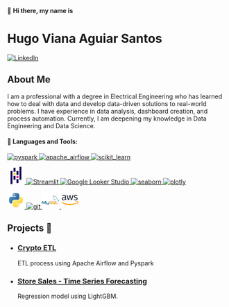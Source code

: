 👋 <b>Hi there, my name is</b> 

# Hugo Viana Aguiar Santos

[![LinkedIn](https://img.shields.io/badge/LinkedIn-hugo--viana-blue)](https://www.linkedin.com/in/hugo-viana/)

## About Me

I am a professional with a degree in Electrical Engineering who has learned how to deal with data and develop data-driven solutions to real-world problems. I have experience in data analysis, dashboard creation, and process automation. Currently, I am deepening my knowledge in Data Engineering and Data Science.

#### 🔨 Languages and Tools:

<a href="https://spark.apache.org/docs/latest/api/python/" target="_blank" rel="noreferrer"> <img src="https://upload.wikimedia.org/wikipedia/commons/f/f3/Apache_Spark_logo.svg" alt="pyspark" width=auto height="40"/> </a>
<a href="https://airflow.apache.org/" target="_blank" rel="noreferrer"> <img src="https://upload.wikimedia.org/wikipedia/commons/d/de/AirflowLogo.png" alt="apache_airflow" width=auto height="40"/> </a>
<a href="https://scikit-learn.org/" target="_blank" rel="noreferrer"> <img src="https://upload.wikimedia.org/wikipedia/commons/0/05/Scikit_learn_logo_small.svg" alt="scikit_learn" width="80" height="40"/> </a>

<a href="https://pandas.pydata.org/" target="_blank" rel="noreferrer"> <img src="https://raw.githubusercontent.com/devicons/devicon/2ae2a900d2f041da66e950e4d48052658d850630/icons/pandas/pandas-original.svg" alt="pandas" width="40" height="40"/> </a>
<a href="https://streamlit.io" target="_blank" rel="noreferrer"> <img src="https://docs.streamlit.io/logo.svg" alt="Streamlit" width="40" height="40"/> </a>
<a href="https://lookerstudio.google.com" target="_blank" rel="noreferrer" > <img src="https://www.gstatic.com/analytics-lego/svg/ic_looker_studio.svg" alt="Google Looker Studio" width="40" height="40"/> </a>
<a href="https://seaborn.pydata.org/" target="_blank" rel="noreferrer"> <img src="https://seaborn.pydata.org/_images/logo-mark-lightbg.svg" alt="seaborn" width="40" height="40"/> </a>
<a href="https://plotly.com/graphing-libraries/" target="_blank" rel="noreferrer"> <img src="https://upload.wikimedia.org/wikipedia/commons/thumb/8/8a/Plotly-logo.png/1200px-Plotly-logo.png" alt="plotly" width="120" height="40"/> </a>

<a href="https://www.python.org" target="_blank" rel="noreferrer"> <img src="https://raw.githubusercontent.com/devicons/devicon/master/icons/python/python-original.svg" alt="python" width="40" height="40"/> </a> 
<a href="https://git-scm.com/" target="_blank" rel="noreferrer"> <img src="https://www.vectorlogo.zone/logos/git-scm/git-scm-icon.svg" alt="git" width="40" height="40"/> </a>
<a href="https://www.mysql.com/" target="_blank" rel="noreferrer"> <img src="https://raw.githubusercontent.com/devicons/devicon/master/icons/mysql/mysql-original-wordmark.svg" alt="mysql" width="40" height="40"/> </a>
<a href="https://aws.amazon.com/" target="_blank" rel="noreferrer"> <img src="https://github.com/devicons/devicon/blob/master/icons/amazonwebservices/amazonwebservices-original-wordmark.svg" alt="aws" width="40" height="40"/> </a>




## Projects 💼

- ### [Crypto ETL](https://github.com/hugoviana95/crypto-etl.git)<br>
  ETL process using Apache Airflow and Pyspark

- ### [Store Sales - Time Series Forecasting](https://github.com/hugoviana95/store-sales-time-series-forecasting.git)<br>
  Regression model using LightGBM. <br>

